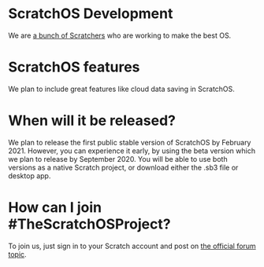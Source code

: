 # ScratchOS Development
We are [a bunch of Scratchers](https://scratch.mit.edu/projects/410607312/) who are working to make the best OS.

# ScratchOS features
We plan to include great features like cloud data saving in ScratchOS.

# When will it be released? 
We plan to release the first public stable version of ScratchOS by February 2021. However, you can experience it early, by using the beta version which we plan to release by September 2020. You will be able to use both versions as a native Scratch project, or download either the .sb3 file or desktop app.

# How can I join #TheScratchOSProject?
To join us, just sign in to your Scratch account and post on [the official forum topic](https://scratch.mit.edu/discuss/topic/415074/).



